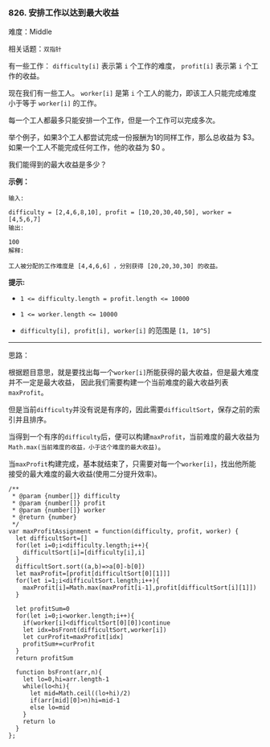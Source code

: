 ### 826. 安排工作以达到最大收益

难度：Middle

相关话题：`双指针`

有一些工作： `difficulty[i]` 表示第 `i` 个工作的难度， `profit[i]` 表示第 `i` 个工作的收益。



现在我们有一些工人。 `worker[i]` 是第 `i` 个工人的能力，即该工人只能完成难度小于等于 `worker[i]` 的工作。



每一个工人都最多只能安排一个工作，但是一个工作可以完成多次。



举个例子，如果3个工人都尝试完成一份报酬为1的同样工作，那么总收益为 $3。如果一个工人不能完成任何工作，他的收益为 $0 。



我们能得到的最大收益是多少？



**示例：** 



```
输入:

difficulty = [2,4,6,8,10], profit = [10,20,30,40,50], worker = [4,5,6,7]
输出:

100 
解释:

工人被分配的工作难度是 [4,4,6,6] ，分别获得 [20,20,30,30] 的收益。
```


**提示:** 




* `1 <= difficulty.length = profit.length <= 10000`

* `1 <= worker.length <= 10000`

* `difficulty[i], profit[i], worker[i]`  的范围是 `[1, 10^5]`






-----

思路：

根据题目意思，就是要找出每一个`worker[i]`所能获得的最大收益，但是最大难度并不一定是最大收益，
因此我们需要构建一个当前难度的最大收益列表`maxProfit`。

但是当前`difficulty`并没有说是有序的，因此需要`difficultSort`，保存之前的索引并且排序。

当得到一个有序的`difficulty`后，便可以构建`maxProfit`，当前难度的最大收益为`Math.max(当前难度的收益，小于这个难度的最大收益)`。

当`maxProfit`构建完成，基本就结束了，只需要对每一个`worker[i]`，找出他所能接受的最大难度的最大收益(使用二分提升效率)。
```
/**
 * @param {number[]} difficulty
 * @param {number[]} profit
 * @param {number[]} worker
 * @return {number}
 */
var maxProfitAssignment = function(difficulty, profit, worker) {
  let difficultSort=[]
  for(let i=0;i<difficulty.length;i++){
    difficultSort[i]=[difficulty[i],i]
  }
  difficultSort.sort((a,b)=>a[0]-b[0])
  let maxProfit=[profit[difficultSort[0][1]]]
  for(let i=1;i<difficultSort.length;i++){
    maxProfit[i]=Math.max(maxProfit[i-1],profit[difficultSort[i][1]])
  }

  let profitSum=0
  for(let i=0;i<worker.length;i++){
    if(worker[i]<difficultSort[0][0])continue
    let idx=bsFront(difficultSort,worker[i])
    let curProfit=maxProfit[idx]
    profitSum+=curProfit
  }
  return profitSum
  
  function bsFront(arr,n){
    let lo=0,hi=arr.length-1
    while(lo<hi){
      let mid=Math.ceil((lo+hi)/2)
      if(arr[mid][0]>n)hi=mid-1
      else lo=mid
    }
    return lo
  }
};
```

